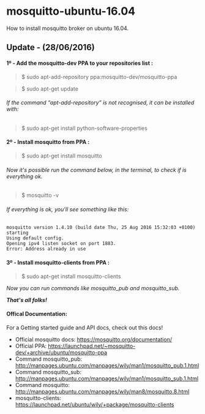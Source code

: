 # mosquitto-ubuntu-16.04
How to install mosquitto broker on ubuntu 16.04.

## Update - (28/06/2016)

#### 1º - Add the mosquitto-dev PPA to your repositories list :

  > $ sudo apt-add-repository ppa:mosquitto-dev/mosquitto-ppa
  
  > $ sudo apt-get update
  
###### _If the command “apt-add-repository” is not recognised, it can be installed with:_

   > $ sudo apt-get install python-software-properties
   
#### 2º - Install mosquitto from PPA :

   > $ sudo apt-get install mosquitto
  
###### _Now it's possible run the command below, in the terminal, to check if is everything ok._
  
   > $ mosquitto -v
 
###### _If everything is ok, you'll see something like this:_
 
 ```
 mosquitto version 1.4.10 (build date Thu, 25 Aug 2016 15:32:03 +0100) starting
 Using default config.
 Opening ipv4 listen socket on port 1883.
 Error: Address already in use
```
 

#### 3º - Install mosquitto-clients from PPA :
   > $ sudo apt-get install mosquitto-clients
  
  _Now you can run commands like mosquitto_pub and mosquitto_sub._
  
  _**That's all folks!**_
  
#### Offical Documentation:

For a Getting started guide and API docs, check out this docs!

+ Official mosquitto docs: https://mosquitto.org/documentation/
+ Official PPA: https://launchpad.net/~mosquitto-dev/+archive/ubuntu/mosquitto-ppa
+ Command mosquitto_pub: http://manpages.ubuntu.com/manpages/wily/man1/mosquitto_pub.1.html 
+ Command mosquitto_sub: http://manpages.ubuntu.com/manpages/wily/man1/mosquitto_sub.1.html 
+ Command mosquitto: http://manpages.ubuntu.com/manpages/wily/man8/mosquitto.8.html
+ mosquitto-clients: https://launchpad.net/ubuntu/wily/+package/mosquitto-clients


